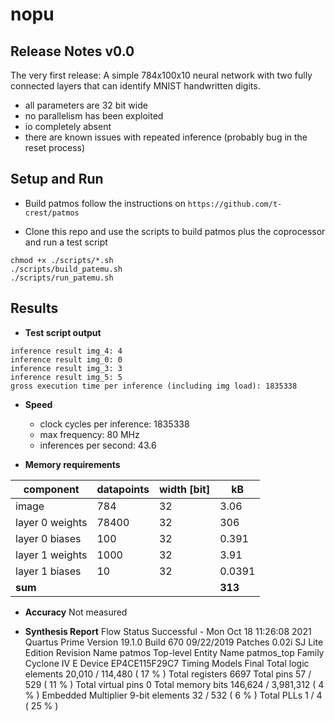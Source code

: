 # nopu

## Release Notes v0.0

The very first release: A simple 784x100x10 neural network with two fully connected layers that can identify MNIST handwritten digits.
- all parameters are 32 bit wide
- no parallelism has been exploited
- io completely absent
- there are known issues with repeated inference (probably bug in the reset process)

## Setup and Run

- Build patmos
follow the instructions on `https://github.com/t-crest/patmos`

- Clone this repo and use the scripts to build patmos plus the coprocessor and run a test script 
```
chmod +x ./scripts/*.sh
./scripts/build_patemu.sh
./scripts/run_patemu.sh
```

## Results

- **Test script output**
```
inference result img_4: 4
inference result img_0: 0
inference result img_3: 3
inference result img_5: 5
gross execution time per inference (including img load): 1835338
```
- **Speed**
    - clock cycles per inference: 1835338
    - max frequency: 80 MHz
    - inferences per second: 43.6

- **Memory requirements**

| component         | datapoints     | width [bit] | kB |
|--------------|-----------|------------| --- |
| image | 784      | 32        | 3.06
| layer 0 weights      | 78400  | 32       | 306
| layer 0 biases      | 100  | 32       | 0.391
| layer 1 weights      | 1000  | 32       | 3.91
| layer 1 biases      | 10  | 32       | 0.0391
| **sum** | | | **313**

- **Accuracy**
Not measured

- **Synthesis Report**
Flow Status	Successful - Mon Oct 18 11:26:08 2021
Quartus Prime Version	19.1.0 Build 670 09/22/2019 Patches 0.02i SJ Lite Edition
Revision Name	patmos
Top-level Entity Name	patmos_top
Family	Cyclone IV E
Device	EP4CE115F29C7
Timing Models	Final
Total logic elements	20,010 / 114,480 ( 17 % )
Total registers	6697
Total pins	57 / 529 ( 11 % )
Total virtual pins	0
Total memory bits	146,624 / 3,981,312 ( 4 % )
Embedded Multiplier 9-bit elements	32 / 532 ( 6 % )
Total PLLs	1 / 4 ( 25 % )